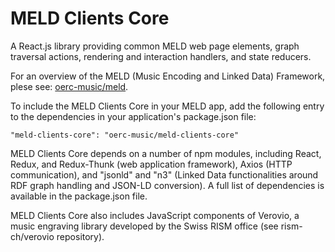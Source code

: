 MELD Clients Core
=================
A React.js library providing common MELD web page elements, graph traversal actions, rendering and interaction handlers, and state reducers. 

For an overview of the MELD (Music Encoding and Linked Data) Framework, plese see: [oerc-music/meld](http://github.com/oerc-music/meld). 

To include the MELD Clients Core in your MELD app, add the following entry to the dependencies in your application's package.json file:

```
"meld-clients-core": "oerc-music/meld-clients-core"
```

MELD Clients Core depends on a number of npm modules, including React, Redux, and Redux-Thunk (web application framework), Axios (HTTP communication), and "jsonld" and "n3" (Linked Data functionalities around RDF graph handling and JSON-LD conversion). A full list of dependencies is available in the package.json file.

MELD Clients Core also includes JavaScript components of Verovio, a music engraving library developed by the Swiss RISM office (see rism-ch/verovio repository).
